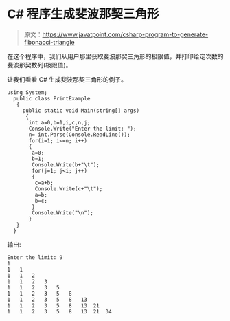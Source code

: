 # C# 程序生成斐波那契三角形

> 原文：<https://www.javatpoint.com/csharp-program-to-generate-fibonacci-triangle>

在这个程序中，我们从用户那里获取斐波那契三角形的极限值，并打印给定次数的斐波那契数列(极限值)。

让我们看看 C# 生成斐波那契三角形的例子。

```
using System;
  public class PrintExample
   {
     public static void Main(string[] args)
      {
       int a=0,b=1,i,c,n,j;    
       Console.Write("Enter the limit: ");  
       n= int.Parse(Console.ReadLine());   
       for(i=1; i<=n; i++)    
       {    
        a=0;    
        b=1;    
        Console.Write(b+"\t");   
        for(j=1; j<i; j++)    
        {    
         c=a+b;    
         Console.Write(c+"\t");    
         a=b;
         b=c;
        }    
        Console.Write("\n");    
       }    
   }
  }

```

输出:

```
Enter the limit: 9
1	
1	1	
1	1	2	
1	1	2	3	
1	1	2	3	5	
1	1	2	3	5	8	
1	1	2	3	5	8	13	
1	1	2	3	5	8	13	21	
1	1	2	3	5	8	13	21	34

```